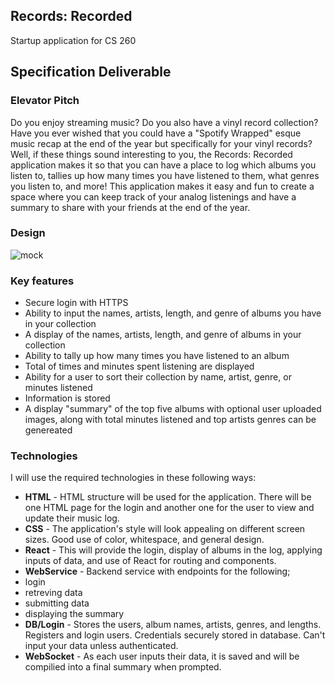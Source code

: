 ## Records: Recorded
Startup application for CS 260

## Specification Deliverable

### Elevator Pitch

Do you enjoy streaming music? Do you also have a vinyl record collection? Have you ever wished that you could have a "Spotify Wrapped" esque music recap at the end of the year but specifically for your vinyl records? Well, if these things sound interesting to you, the Records: Recorded application makes it so that you can have a place to log which albums you listen to, tallies up how many times you have listened to them, what genres you listen to, and more! This application makes it easy and fun to create a space where you can keep track of your analog listenings and have a summary to share with your friends at the end of the year.  

### Design

![mock](starup_mock.jpg)

### Key features

- Secure login with HTTPS
- Ability to input the names, artists, length, and genre of albums you have in your collection
- A display of the names, artists, length, and genre of albums in your collection
- Ability to tally up how many times you have listened to an album
- Total of times and minutes spent listening are displayed
- Ability for a user to sort their collection by name, artist, genre, or minutes listened
- Information is stored
- A display "summary" of the top five albums with optional user uploaded images, along with total minutes listened and top artists genres can be genereated

### Technologies

I will use the required technologies in these following ways:

- **HTML** - HTML structure will be used for the application. There will be one HTML page for the login and another one for the user to view and update their music log.
- **CSS** - The application's style will look appealing on different screen sizes. Good use of color, whitespace, and general design.
- **React** - This will provide the login, display of albums in the log, applying inputs of data, and use of React for routing and components.
-  **WebService** - Backend service with endpoints for the following;
-  login
-  retreving data
-  submitting data
-  displaying the summary
- **DB/Login** - Stores the users, album names, artists, genres, and lengths. Registers and login users. Credentials securely stored in database. Can't input your data unless authenticated.
- **WebSocket** - As each user inputs their data, it is saved and will be compilied into a final summary when prompted. 
